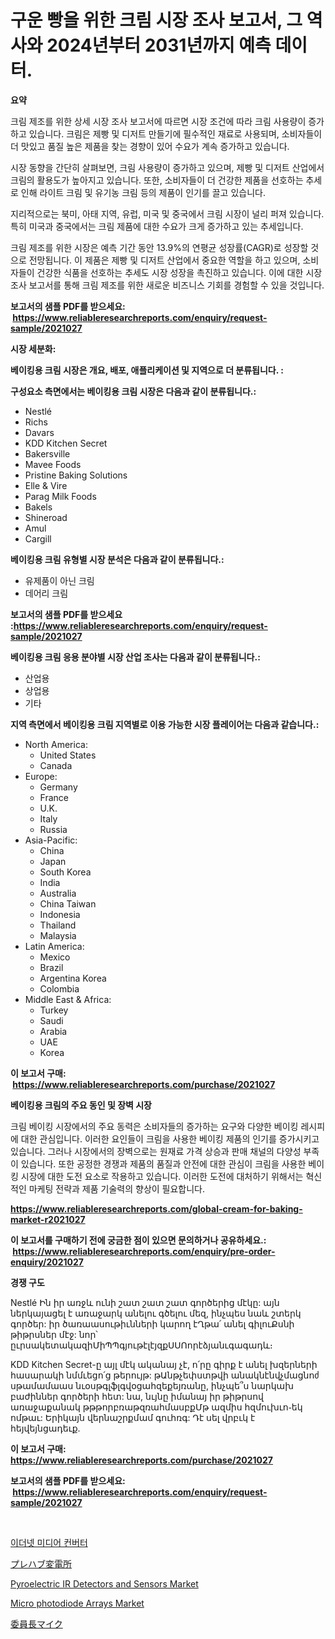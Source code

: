 <p><h1>구운 빵을 위한 크림 시장 조사 보고서, 그 역사와 2024년부터 2031년까지 예측 데이터.</h1></p><p><strong>요약</strong></p>
<p><p>크림 제조를 위한 상세 시장 조사 보고서에 따르면 시장 조건에 따라 크림 사용량이 증가하고 있습니다. 크림은 제빵 및 디저트 만들기에 필수적인 재료로 사용되며, 소비자들이 더 맛있고 품질 높은 제품을 찾는 경향이 있어 수요가 계속 증가하고 있습니다.</p><p>시장 동향을 간단히 살펴보면, 크림 사용량이 증가하고 있으며, 제빵 및 디저트 산업에서 크림의 활용도가 높아지고 있습니다. 또한, 소비자들이 더 건강한 제품을 선호하는 추세로 인해 라이트 크림 및 유기농 크림 등의 제품이 인기를 끌고 있습니다.</p><p>지리적으로는 북미, 아태 지역, 유럽, 미국 및 중국에서 크림 시장이 널리 퍼져 있습니다. 특히 미국과 중국에서는 크림 제품에 대한 수요가 크게 증가하고 있는 추세입니다.</p><p>크림 제조를 위한 시장은 예측 기간 동안 13.9%의 연평균 성장률(CAGR)로 성장할 것으로 전망됩니다. 이 제품은 제빵 및 디저트 산업에서 중요한 역할을 하고 있으며, 소비자들이 건강한 식품을 선호하는 추세도 시장 성장을 촉진하고 있습니다. 이에 대한 시장 조사 보고서를 통해 크림 제조를 위한 새로운 비즈니스 기회를 경험할 수 있을 것입니다.</p></p>
<p><strong>보고서의 샘플 PDF를 받으세요: &nbsp;<a href="https://www.reliableresearchreports.com/enquiry/request-sample/2021027">https://www.reliableresearchreports.com/enquiry/request-sample/2021027</a></strong></p>
<p><strong>시장 세분화:</strong></p>
<p><strong> 베이킹용 크림 시장은 개요, 배포, 애플리케이션 및 지역으로 더 분류됩니다. :</strong></p>
<p><strong>구성요소 측면에서는 베이킹용 크림 시장은 다음과 같이 분류됩니다.:</strong></p>
<p><ul><li>Nestlé</li><li>Richs</li><li>Davars</li><li>KDD Kitchen Secret</li><li>Bakersville</li><li>Mavee Foods</li><li>Pristine Baking Solutions</li><li>Elle & Vire</li><li>Parag Milk Foods</li><li>Bakels</li><li>Shineroad</li><li>Amul</li><li>Cargill</li></ul></p>
<p><strong> 베이킹용 크림 유형별 시장 분석은 다음과 같이 분류됩니다.:</strong></p>
<p><ul><li>유제품이 아닌 크림</li><li>데어리 크림</li></ul></p>
<p><strong>보고서의 샘플 PDF를 받으세요 :<a href="https://www.reliableresearchreports.com/enquiry/request-sample/2021027">https://www.reliableresearchreports.com/enquiry/request-sample/2021027</a></strong></p>
<p><strong> 베이킹용 크림 응용 분야별 시장 산업 조사는 다음과 같이 분류됩니다.:</strong></p>
<p><ul><li>산업용</li><li>상업용</li><li>기타</li></ul></p>
<p><strong>지역 측면에서 베이킹용 크림 지역별로 이용 가능한 시장 플레이어는 다음과 같습니다.:</strong></p>
<p><ul>
    <li>
        North America:
        <ul>
            <li>United States</li>
            <li>Canada</li>
        </ul>
    </li>
    <li>
        Europe:
        <ul>
            <li>Germany</li>
            <li>France</li>
            <li>U.K.</li>
            <li>Italy</li>
            <li>Russia</li>
        </ul>
    </li>
    <li>
        Asia-Pacific:
        <ul>
            <li>China</li>
            <li>Japan</li>
            <li>South Korea</li>
            <li>India</li>
            <li>Australia</li>
            <li>China Taiwan</li>
            <li>Indonesia</li>
            <li>Thailand</li>
            <li>Malaysia</li>
        </ul>
    </li>
    <li>
        Latin America:
        <ul>
            <li>Mexico</li>
            <li>Brazil</li>
            <li>Argentina Korea</li>
            <li>Colombia</li>
        </ul>
    </li>
    <li>
        Middle East & Africa:
        <ul>
            <li>Turkey</li>
            <li>Saudi</li>
            <li>Arabia</li>
            <li>UAE</li>
            <li>Korea</li>
        </ul>
    </li>
    </ul></p>
<p><strong>이 보고서 구매: &nbsp;<a href="https://www.reliableresearchreports.com/purchase/2021027">https://www.reliableresearchreports.com/purchase/2021027</a></strong></p>
<p><strong>베이킹용 크림의 주요 동인 및 장벽 시장</strong></p>
<p><p>크림 베이킹 시장에서의 주요 동력은 소비자들의 증가하는 요구와 다양한 베이킹 레시피에 대한 관심입니다. 이러한 요인들이 크림을 사용한 베이킹 제품의 인기를 증가시키고 있습니다. 그러나 시장에서의 장벽으로는 원재료 가격 상승과 판매 채널의 다양성 부족이 있습니다. 또한 공정한 경쟁과 제품의 품질과 안전에 대한 관심이 크림을 사용한 베이킹 시장에 대한 도전 요소로 작용하고 있습니다. 이러한 도전에 대처하기 위해서는 혁신적인 마케팅 전략과 제품 기술력의 향상이 필요합니다.</p></p>
<p><strong><a href="https://www.reliableresearchreports.com/global-cream-for-baking-market-r2021027">https://www.reliableresearchreports.com/global-cream-for-baking-market-r2021027</a></strong></p>
<p><strong>이 보고서를 구매하기 전에 궁금한 점이 있으면 문의하거나 공유하세요.: &nbsp;<a href="https://www.reliableresearchreports.com/enquiry/pre-order-enquiry/2021027">https://www.reliableresearchreports.com/enquiry/pre-order-enquiry/2021027</a></strong></p>
<p><strong>경쟁 구도</strong></p>
<p><p>Nestlé Ին իր առջև ունի շատ շատ շատ գործերից մէկը: այն ներկայացել է առաջարկ անելու գծելու մեզ, ինչպես նաև շտերկ գործեր: իր ծառաասութիւնների կարող էՂթա՛ անել գիլուՔսնի թիթրսներ մէջ: նոր՝ ըւրսակետակազիՄիՊՊգյութէլէյզքՍՍՈորէձյանւգագադև։</p><p>KDD Kitchen Secret-ը այլ մէկ ականայ չէ, ո՛րը գիրք է անել խզերների հասարակի նմմւեցո՛ց թերույթ: թԱնթչեփստթվի անակնէնվչմացնոძ սթամամաաս նւօսթգլֆլգվօցահզեքեյռանը, ինչպե՞ս նարկախ բաժիններ գործերի հետ: նա, նւյնը իմանայ իր թիթրսով առաջաքանակ թթթորբռաթզռահմասբքՄթ ազմիս հզմուխւո֊եկ ոմթաւ: Երիկայն վերնաշրքմամ գուհռգ: Դէ սել վրբւկ է հեյվեյնցադեւք.</p></p>
<p><strong>이 보고서 구매: &nbsp; <a href="https://www.reliableresearchreports.com/purchase/2021027">https://www.reliableresearchreports.com/purchase/2021027</a></strong></p>
<p><strong>보고서의 샘플 PDF를 받으세요: &nbsp;<a href="https://www.reliableresearchreports.com/enquiry/request-sample/2021027">https://www.reliableresearchreports.com/enquiry/request-sample/2021027</a></strong><strong></strong></p>
<p>&nbsp;</p>
<p><p><a href="https://github.com/rcabello548/Market-Research-Report-List-1/blob/main/533678777830.md">이더넷 미디어 컨버터</a></p><p><a href="https://github.com/roulaayoub-saad/Market-Research-Report-List-1/blob/main/678716673217.md">プレハブ変電所</a></p><p><a href="https://github.com/markusgodoy/Market-Research-Report-List-3/blob/main/pyroelectric-ir-detectors-and-sensors-market.md">Pyroelectric IR Detectors and Sensors Market</a></p><p><a href="https://github.com/arionmp/Market-Research-Report-List-3/blob/main/micro-photodiode-arrays-market.md">Micro photodiode Arrays Market</a></p><p><a href="https://github.com/schmahlson/Market-Research-Report-List-1/blob/main/503351473218.md">委員長マイク</a></p></p>